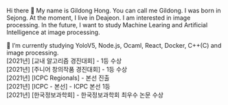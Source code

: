 Hi there 👋
My name is Gildong Hong. You can call me Gildong. I was born in Sejong. At the moment, I live in Deajeon.
I am interested in image processing. In the future, I want to study Machine Learing and Artificial Intelligence at image processing.

🌱 I’m currently studying YoloV5, Node.js, Ocaml, React, Docker, C++(C) and image processing.
<br/>  [2021년] [교내 알고리즘 경진대회] - 1등 수상
<br/>  [2021년] [주니어 창의작품 경진대회] - 1등 수상<br/>  [2021년] [ICPC Regionals] - 본선 진출
<br/>  [2021년] [ICPC - 본선] - ICPC 본선 1등<br/>  [2021년] [한국정보과학회] - 한국정보과학회 최우수 논문 수상